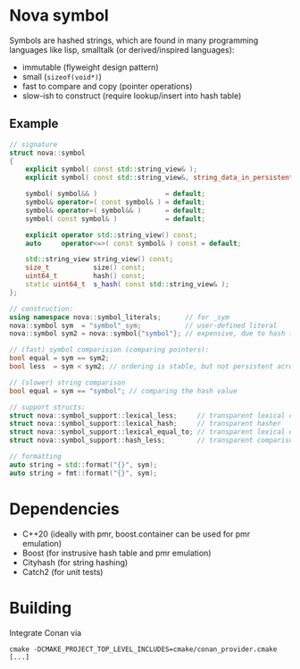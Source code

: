 # Nova symbol

Symbols are hashed strings, which are found in many programming languages like lisp, smalltalk (or derived/inspired
languages):

* immutable (flyweight design pattern)
* small (`sizeof(void*)`)
* fast to compare and copy (pointer operations)
* slow-ish to construct (require lookup/insert into hash table)


## Example

```c++
// signature
struct nova::symbol
{
    explicit symbol( const std::string_view& );
    explicit symbol( const std::string_view&, string_data_in_persistent_memory_t ); // expects string data to be persistent

    symbol( symbol&& )                 = default;
    symbol& operator=( const symbol& ) = default;
    symbol& operator=( symbol&& )      = default;
    symbol( const symbol& )            = default;

    explicit operator std::string_view() const;
    auto     operator<=>( const symbol& ) const = default;

    std::string_view string_view() const;
    size_t           size() const;
    uint64_t         hash() const;
    static uint64_t  s_hash( const std::string_view& );
};

// construction:
using namespace nova::symbol_literals;      // for _sym
nova::symbol sym  = "symbol"_sym;           // user-defined literal
nova::symbol sym2 = nova::symbol{"symbol"}; // expensive, due to hash table lookup/insertion. user-defined literal is preferred

// (fast) symbol comparision (comparing pointers):
bool equal = sym == sym2;
bool less  = sym < sym2; // ordering is stable, but not persistent across restarting the process

// (slower) string comparison
bool equal = sym == "symbol"; // comparing the hash value

// support structs:
struct nova::symbol_support::lexical_less;     // transparent lexical comparison
struct nova::symbol_support::lexical_hash;     // transparent hasher
struct nova::symbol_support::lexical_equal_to; // transparent lexical equality
struct nova::symbol_support::hash_less;        // transparent comparison using hash value

// formatting
auto string = std::format("{}", sym);
auto string = fmt::format("{}", sym);
```

# Dependencies
* C++20 (ideally with pmr, boost.container can be used for pmr emulation)
* Boost (for instrusive hash table and pmr emulation)
* Cityhash (for string hashing)
* Catch2 (for unit tests)

# Building

Integrate Conan via
```
cmake -DCMAKE_PROJECT_TOP_LEVEL_INCLUDES=cmake/conan_provider.cmake [...]
```
